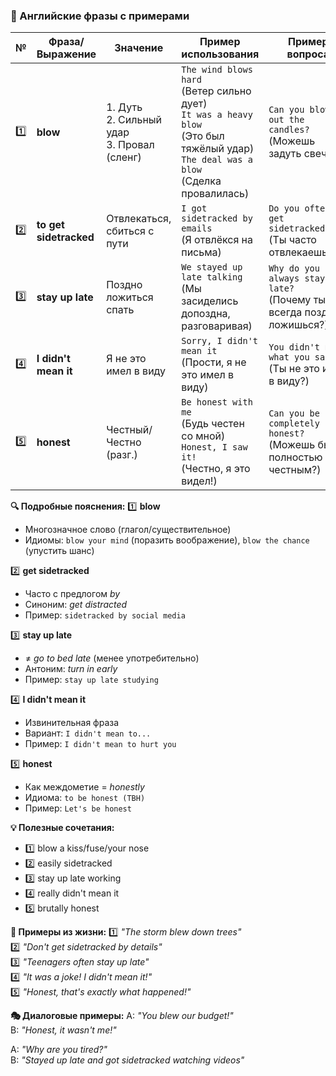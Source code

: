 ### 📌 Английские фразы с примерами

| №   | Фраза/Выражение       | Значение                      | Пример использования                  | Пример вопроса                  |
|-----|----------------------|-----------------------------|----------------------------------------|---------------------------------|
| 1️⃣  | **blow**            | 1. Дуть<br>2. Сильный удар<br>3. Провал (сленг) | `The wind blows hard`<br>(Ветер сильно дует)<br>`It was a heavy blow`<br>(Это был тяжёлый удар)<br>`The deal was a blow`<br>(Сделка провалилась) | `Can you blow out the candles?`<br>(Можешь задуть свечи?) |
| 2️⃣  | **to get sidetracked** | Отвлекаться, сбиться с пути | `I got sidetracked by emails`<br>(Я отвлёкся на письма) | `Do you often get sidetracked?`<br>(Ты часто отвлекаешься?) |
| 3️⃣  | **stay up late**    | Поздно ложиться спать        | `We stayed up late talking`<br>(Мы засиделись допоздна, разговаривая) | `Why do you always stay up late?`<br>(Почему ты всегда поздно ложишься?) |
| 4️⃣  | **I didn't mean it** | Я не это имел в виду        | `Sorry, I didn't mean it`<br>(Прости, я не это имел в виду) | `You didn't mean what you said?`<br>(Ты не это имел в виду?) |
| 5️⃣  | **honest**         | Честный/Честно (разг.)      | `Be honest with me`<br>(Будь честен со мной)<br>`Honest, I saw it!`<br>(Честно, я это видел!) | `Can you be completely honest?`<br>(Можешь быть полностью честным?) |

**🔍 Подробные пояснения:**
1️⃣ **blow**  
   - Многозначное слово (глагол/существительное)  
   - Идиомы: `blow your mind` (поразить воображение), `blow the chance` (упустить шанс)  

2️⃣ **get sidetracked**  
   - Часто с предлогом *by*  
   - Синоним: *get distracted*  
   - Пример: `sidetracked by social media`  

3️⃣ **stay up late**  
   - ≠ *go to bed late* (менее употребительно)  
   - Антоним: *turn in early*  
   - Пример: `stay up late studying`  

4️⃣ **I didn't mean it**  
   - Извинительная фраза  
   - Вариант: `I didn't mean to...`  
   - Пример: `I didn't mean to hurt you`  

5️⃣ **honest**  
   - Как междометие = *honestly*  
   - Идиома: `to be honest (TBH)`  
   - Пример: `Let's be honest`  

**💡 Полезные сочетания:**
- 1️⃣ blow a kiss/fuse/your nose
- 2️⃣ easily sidetracked
- 3️⃣ stay up late working
- 4️⃣ really didn't mean it
- 5️⃣ brutally honest

**📌 Примеры из жизни:**
1️⃣ *"The storm blew down trees"*  
2️⃣ *"Don't get sidetracked by details"*  
3️⃣ *"Teenagers often stay up late"*  
4️⃣ *"It was a joke! I didn't mean it!"*  
5️⃣ *"Honest, that's exactly what happened!"*  

**🎭 Диалоговые примеры:**
A: *"You blew our budget!"*  
B: *"Honest, it wasn't me!"*  

A: *"Why are you tired?"*  
B: *"Stayed up late and got sidetracked watching videos"*  
